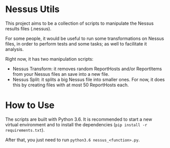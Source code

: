 # Nessus Utils

This project aims to be a collection of scripts to manipulate the Nessus results files (.nessus).

For some people, it would be useful to run some transformations on Nessus files, in order to perform tests and some tasks; as well to facilitate it analysis.

Right now, it has two manipulation scripts:
* Nessus Transform: it removes random ReportHosts and/or ReportItems from your Nessus files an save into a new file.
* Nessus Split: it splits a big Nessus file into smaller ones. For now, it does this by creating files with at most 50 ReportHosts each.

# How to Use

The scripts are built with Python 3.6. It is recommended to start a new virtual environment and to install the dependencies (```pip install -r requirements.txt```).

After that, you just need to run ```python3.6 nessus_<function>.py```.